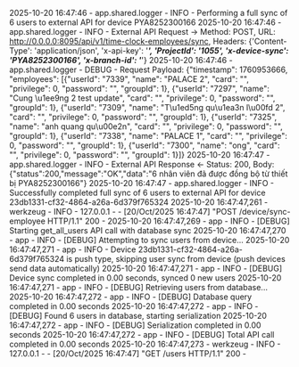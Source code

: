 2025-10-20 16:47:46 - app.shared.logger - INFO - Performing a full sync of 6 users to external API for device PYA8252300166
2025-10-20 16:47:46 - app.shared.logger - INFO - External API Request -> Method: POST, URL: http://0.0.0.0:8095/api/v1/time-clock-employees/sync, Headers: {'Content-Type': 'application/json', 'x-api-key': '***', 'ProjectId': '1055', 'x-device-sync': 'PYA8252300166', 'x-branch-id': '***'}
2025-10-20 16:47:46 - app.shared.logger - DEBUG - Request Payload: {"timestamp": 1760953666, "employees": [{"userId": "7339", "name": "PALACE 2", "card": "", "privilege": 0, "password": "", "groupId": 1}, {"userId": "7297", "name": "Cung \u1ee9ng 2 test update", "card": "", "privilege": 0, "password": "", "groupId": 1}, {"userId": "7309", "name": "T\u1ed5ng qu\u1ea3n l\u00fd 2", "card": "", "privilege": 0, "password": "", "groupId": 1}, {"userId": "7325", "name": "anh quang qu\u00e2n", "card": "", "privilege": 0, "password": "", "groupId": 1}, {"userId": "7338", "name": "PALACE 1", "card": "", "privilege": 0, "password": "", "groupId": 1}, {"userId": "7300", "name": "ong", "card": "", "privilege": 0, "password": "", "groupId": 1}]}
2025-10-20 16:47:47 - app.shared.logger - INFO - External API Response <- Status: 200, Body: {"status":200,"message":"OK","data":"6 nhân viên đã được đồng bộ từ thiết bị PYA8252300166"}
2025-10-20 16:47:47 - app.shared.logger - INFO - Successfully completed full sync of 6 users to external API for device 23db1331-cf32-4864-a26a-6d379f765324
2025-10-20 16:47:47,261 - werkzeug - INFO - 127.0.0.1 - - [20/Oct/2025 16:47:47] "POST /device/sync-employee HTTP/1.1" 200 -
2025-10-20 16:47:47,269 - app - INFO - [DEBUG] Starting get_all_users API call with database sync
2025-10-20 16:47:47,270 - app - INFO - [DEBUG] Attempting to sync users from device...
2025-10-20 16:47:47,271 - app - INFO - Device 23db1331-cf32-4864-a26a-6d379f765324 is push type, skipping user sync from device (push devices send data automatically)
2025-10-20 16:47:47,271 - app - INFO - [DEBUG] Device sync completed in 0.00 seconds, synced 0 new users
2025-10-20 16:47:47,271 - app - INFO - [DEBUG] Retrieving users from database...
2025-10-20 16:47:47,272 - app - INFO - [DEBUG] Database query completed in 0.00 seconds
2025-10-20 16:47:47,272 - app - INFO - [DEBUG] Found 6 users in database, starting serialization
2025-10-20 16:47:47,272 - app - INFO - [DEBUG] Serialization completed in 0.00 seconds
2025-10-20 16:47:47,272 - app - INFO - [DEBUG] Total API call completed in 0.00 seconds
2025-10-20 16:47:47,273 - werkzeug - INFO - 127.0.0.1 - - [20/Oct/2025 16:47:47] "GET /users HTTP/1.1" 200 -
